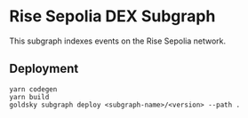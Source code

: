 # Rise Sepolia DEX Subgraph

This subgraph indexes events on the Rise Sepolia network.

## Deployment

```
yarn codegen
yarn build
goldsky subgraph deploy <subgraph-name>/<version> --path .
```
